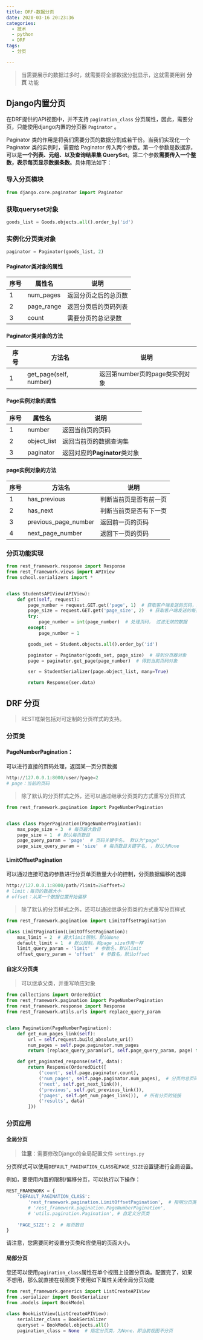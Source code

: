 ```yaml
---
title: DRF-数据分页
date: 2020-03-16 20:23:36
categories:
  - 技术
  - python
  - DRF
tags:
  - 分页

---
```


> 当需要展示的数据过多时，就需要将全部数据分批显示，这就需要用到 **分页** 功能

## Django内置分页

在DRF提供的API视图中，并不支持 `pagination_class` 分页属性，因此，需要分页，只能使用django内置的分页器 `Paginator` 。

Paginator 类的作用是将我们需要分页的数据分割成若干份。当我们实现化一个 Paginator 类的实例时，需要给 Paginator 传入两个参数。第一个参数是数据源，可以是**一个列表、元组、以及查询结果集 QuerySet**。第二个参数**需要传入一个整数，表示每页显示数据条数**。具体用法如下：

### 导入分页模块

```python
from django.core.paginator import Paginator
```

### 获取queryset对象

```python
goods_list = Goods.objects.all().order_by('id')
```

### 实例化分页类对象

```python
paginator = Paginator(goods_list, 2)
```

#### Paginator类对象的属性

| 序号 | 属性名     | 说明                 |
| ---- | ---------- | -------------------- |
| 1    | num_pages  | 返回分页之后的总页数 |
| 2    | page_range | 返回分页后的页码列表 |
| 3    | count      | 需要分页的总记录数   |

#### Paginator类对象的方法

| 序号 | 方法名                 | 说明                           |
| ---- | ---------------------- | ------------------------------ |
| 1    | get_page(self, number) | 返回第number页的page类实例对象 |

#### Page实例对象的属性

| 序号 | 属性名      | 说明                          |
| ---- | ----------- | ----------------------------- |
| 1    | number      | 返回当前页的页码              |
| 2    | object_list | 返回当前页的数据查询集        |
| 3    | paginator   | 返回对应的**Paginator**类对象 |

#### page实例对象的方法

| 序号 | 方法名               | 说明                   |
| ---- | -------------------- | ---------------------- |
| 1    | has_previous         | 判断当前页是否有前一页 |
| 2    | has_next             | 判断当前页是否有下一页 |
| 3    | previous_page_number | 返回前一页的页码       |
| 4    | next_page_number     | 返回下一页的页码       |

### 分页功能实现

```python
from rest_framework.response import Response
from rest_framework.views import APIView
from school.serializers import *


class StudentsAPIView(APIView):
    def get(self, request):
        page_number = request.GET.get('page', 1)  # 获取客户端发送的页码，默认为1
        page_size = request.GET.get('page_size', 2)  # 获取客户端发送的每页数量，默认为1
        try:
            page_number = int(page_number)  # 处理页码， 过滤无效的数据
        except:
            page_number = 1

        goods_set = Student.objects.all().order_by('id')

        paginator = Paginator(goods_set, page_size)  # 得到分页器对象
        page = paginator.get_page(page_number)  # 得到当前页码对象

        ser = StudentSerializer(page.object_list, many=True)

        return Response(ser.data)
```



## DRF 分页

>   REST框架包括对可定制的分页样式的支持。

### 分页类

#### PageNumberPagination：

可以进行直接的页码处理，返回某一页分页数据

```python
http://127.0.0.1:8000/user/?page=2
# page：当前的页码
```

> 除了默认的分页样式之外，还可以通过继承分页类的方式重写分页样式

```python
from rest_framework.pagination import PageNumberPagination


class class PagerPagination(PageNumberPagination):
    max_page_size = 3  # 每页最大数目
    page_size = 1  # 默认每页数目
    page_query_param = 'page'  # 页码关键字名， 默认为"page"
    page_size_query_param = 'size'  # 每页数目关键字名, ，默认为None
```

#### LimitOffsetPagination

可以通过连接可选的参数进行分页单页数量大小的控制，分页数据偏移的选择

```python
http://127.0.0.1:8000/path/?limit=2&offset=2
# limit：每页的数据大小
# offset：从某一个数据位置开始偏移
```

> 除了默认的分页样式之外，还可以通过继承分页类的方式重写分页样式

```python
from rest_framework.pagination import LimitOffsetPagination

class LimitPagination(LimitOffsetPagination):
    max_limit = 2  # 最大limit限制，默认None
    default_limit = 1  # 默认限制，和page_size作用一样
    limit_query_param = 'limit'  # 参数名，默认limit
    offset_query_param = 'offset'  # 参数名，默认offset
```



#### 自定义分页类

>   可以继承父类，并重写响应对象

```python
from collections import OrderedDict
from rest_framework.pagination import PageNumberPagination
from rest_framework.response import Response
from rest_framework.utils.urls import replace_query_param


class Pagination(PageNumberPagination):
    def get_num_pages_link(self):
        url = self.request.build_absolute_uri()
        num_pages = self.page.paginator.num_pages
        return [replace_query_param(url, self.page_query_param, page) for page in range(1, num_pages + 1)]

    def get_paginated_response(self, data):
        return Response(OrderedDict([
            ('count', self.page.paginator.count),
            ('num_pages', self.page.paginator.num_pages),  # 分页的总页码
            ('next', self.get_next_link()),
            ('previous', self.get_previous_link()),
            ('pages', self.get_num_pages_link()),  # 所有分页的链接
            ('results', data)
        ]))

```

### 分页应用

#### 全局分页

> **注意**：需要修改Django的全局配置文件 `settings.py`

分页样式可以使用`DEFAULT_PAGINATION_CLASS`和`PAGE_SIZE`设置键进行全局设置。

例如，要使用内置的限制/偏移分页，可以执行以下操作：

```python
REST_FRAMEWORK = {
    'DEFAULT_PAGINATION_CLASS':
        'rest_framework.pagination.LimitOffsetPagination',  # 指明分页类
        # 'rest_framework.pagination.PageNumberPagination',
        # 'utils.pagination.Pagination', # 自定义分页类
    
    'PAGE_SIZE': 2  # 每页数目
}
```

请注意，您需要同时设置分页类和应使用的页面大小。

#### 局部分页

您还可以使用`pagination_class`属性在单个视图上设置分页类。配置完了，如果不想用，那么就直接在视图类下使用如下属性关闭全局分页功能

```python
from rest_framework.generics import ListCreateAPIView
from .serializer import BookSerializer
from .models import BookModel

class BookListView(ListCreateAPIView):
    serializer_class = BookSerializer
    queryset = BookModel.objects.all()
    pagination_class = None  # 指定分页类，为None，即当前视图不分页
```




